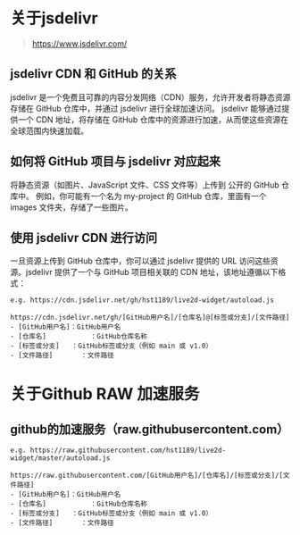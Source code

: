 # 关于jsdelivr 
> https://www.jsdelivr.com/

## jsdelivr CDN 和 GitHub 的关系
jsdelivr 是一个免费且可靠的内容分发网络（CDN）服务，允许开发者将静态资源存储在 GitHub 仓库中，并通过 jsdelivr 进行全球加速访问。
jsdelivr 能够通过提供一个 CDN 地址，将存储在 GitHub 仓库中的资源进行加速，从而使这些资源在全球范围内快速加载。

## 如何将 GitHub 项目与 jsdelivr 对应起来
将静态资源（如图片、JavaScript 文件、CSS 文件等）上传到 公开的 GitHub 仓库中。
例如，你可能有一个名为 my-project 的 GitHub 仓库，里面有一个 images 文件夹，存储了一些图片。

## 使用 jsdelivr CDN 进行访问
一旦资源上传到 GitHub 仓库中，你可以通过 jsdelivr 提供的 URL 访问这些资源。jsdelivr 提供了一个与 GitHub 项目相关联的 CDN 地址，该地址遵循以下格式：

```
e.g. https://cdn.jsdelivr.net/gh/hst1189/live2d-widget/autoload.js

https://cdn.jsdelivr.net/gh/[GitHub用户名]/[仓库名]@[标签或分支]/[文件路径]
- [GitHub用户名]：GitHub用户名
- [仓库名]           ：GitHub仓库名称
- [标签或分支]   ：GitHub标签或分支（例如 main 或 v1.0）
- [文件路径]       ：文件路径
```

# 关于Github RAW 加速服务
## github的加速服务（raw.githubusercontent.com）
```
e.g. https://raw.githubusercontent.com/hst1189/live2d-widget/master/autoload.js

https://raw.githubusercontent.com/[GitHub用户名]/[仓库名]/[标签或分支]/[文件路径]
- [GitHub用户名]：GitHub用户名
- [仓库名]           ：GitHub仓库名称
- [标签或分支]   ：GitHub标签或分支（例如 main 或 v1.0）
- [文件路径]       ：文件路径
```
